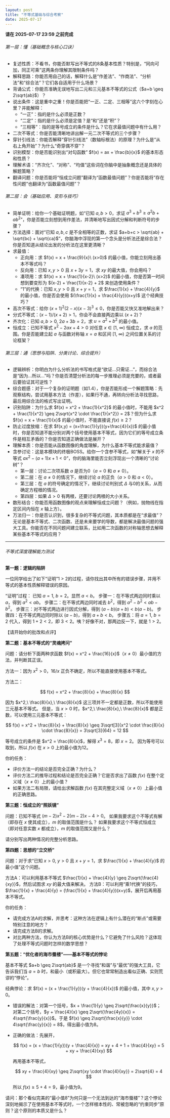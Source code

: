 ```yaml
---
layout: post
title: "不等式基础与综合考察"
date: 2025-07-17
---
```

**请在 2025-07-17 23:59 之前完成**

###### 第一层：懂（基础概念与核心口诀）

* 复述性质：不看书，你能否默写出不等式的8条基本性质？特别是，“同向可加，同正可乘”这两条你理解其限制条件吗？
* 解释思路：你能否用自己的话，解释什么是“作差法”、“作商法”、“分析法”和“综合法”？它们各自适用于什么场景？
* 背诵公式：你能否准确无误地写出二元和三元基本不等式的公式（$a+b \geq 2\sqrt{ab}$）？
* 说出条件：这是重中之重！你是否能把“一正、二定、三相等”这六个字刻在心里？并能解释：
  * “一正”：指的是什么必须是正数？
  * “二定”：指的是什么必须是定值？是“和”还是“积”？
  * “三相等”：指的是等号成立的条件是什么？它在求最值问题中有什么用？
* 二次不等式：你是否能清晰地讲出解一元二次不等式的三个步骤？
* 穿针引线法：你能否解释“穿针引线法”（数轴标根法）的原理？为什么是“从右上角开始”？为什么“奇穿偶不穿”？
* 识别模型：你是否能识别出“对勾函数” $f(x) = ax + \frac{b}{x}$ 的基本形态和性质？
* 理解术语：“齐次化”、“对称”、“均值”这些词在你脑中是抽象概念还是具体的解题策略？
* 翻译问题：你是否能将“恒成立问题”翻译为“函数最值问题”？你是否能将“存在性问题”也翻译为“函数最值问题”？

###### 第二层：会（基础应用、变形与技巧）

* 简单证明：给你一个基础证明题，如“已知 $a, b > 0$，求证 $a^3 + b^3 \geq a^2b + ab^2$”，你是否能立刻想到用作差法，并清晰地写出因式分解和判断符号的步骤？
* 方法选择：面对“已知 $a, b, c$ 是不全相等的正数，求证 $a+b+c > \sqrt{ab} + \sqrt{bc} + \sqrt{ca}$”，你脑海中浮现的第一个念头是分析法还是综合法？你是否知道从结论出发的分析法在这里更清晰？
* 求最值：
  * 正向用：求 $f(x) = x + \frac{9}{x}\ (x>0)$ 的最小值，你能立刻用出基本不等式吗？
  * 反向用：已知 $x, y > 0$ 且 $x+3y=1$，求 $xy$ 的最大值，你会用吗？
  * 凑项用：求 $f(x) = x + \frac{1}{x-2}\ (x>2)$ 的最小值，你是否第一时间想到要变形为 $(x-2) + \frac{1}{x-2} + 2$ 来创造使用条件？
  * “1”的代换：已知 $x, y > 0$ 且 $x+y=1$，求 $\frac{1}{x} + \frac{4}{y}$ 的最小值，你是否会使用 $(\frac{1}{x} + \frac{4}{y})(x+y)$ 这个经典技巧？
* 高次不等式：给你 $(x+1)^2(2-x)(x-3)^3 \leq 0$，你是否能又快又准地解出来？
* 分式不等式：$(x-1)/(x+2) > 1$，你会不会直接两边乘以 $(x+2)$？
* 齐次化：已知 $a,b>0,\ 2a+3b=2$，求 $u = a^2 + b^2$ 的最小值。
* 恒成立：已知不等式 $x^2 - 2ax + 4 > 0$ 对任意 $x\in[1,\ \infty)$ 恒成立，求 $a$ 的范围。你是否能建立起 $a$ 与函数对称轴 $x=a$ 和区间 $[1,\ \infty)$ 之间位置关系的讨论框架？

###### 第三层：通（思想与陷阱、分类讨论、综合提升）

* 逻辑辨析：你明白为什么分析法的书写格式是“欲证...只需证...”，而综合法是“因为...所以...”吗？你是否清楚分析法的每一步推理必须是充要的，或者最后要验证其可逆性？
* 综合题感：对于一个复杂的证明题（如1.4），你是否能形成一个解题策略：先观察结构，尝试用基本方法（作差），如果行不通，再转向分析法寻找思路，最后用综合法的格式写出证明。
* 识别陷阱：为什么求 $f(x) = x^2 + \frac{1}{x^2}$ 的最小值时，不能用 $x^2 + \frac{1}{x^2} \geq 2\sqrt{x^2 \cdot \frac{1}{x^2}} = 2$？但为什么求 $f(x) = x + \frac{1}{x}$ 的最小值时，不能直接说 $f(x)\geq2$？
* 防止过度放缩：在求 $f(x,y) = (x+\frac{1}{y})(y+\frac{4}{x})$ 的最小值时，你是否知道不能分别对两个括号使用基本不等式，因为它们的等号成立条件是相互矛盾的？你是否知道正确做法是展开？
* 理解本质：你是否能从函数图像的角度理解，为什么基本不等式能求最值？
* 含参讨论：这是本模块的终极BOSS。给你一个含参不等式，如“解关于 $x$ 的不等式 $ax^2 - (a+1)x + 1 < 0$”，你的脑海里能否立刻浮现出一个清晰的“讨论树”？
  * 第一层：讨论二次项系数 $a$ 是否为0（$a=0$ 和 $a\neq 0$）。
  * 第二层：在 $a\neq0$ 的情况下，继续讨论 $a$ 的正负（$a>0$ 和 $a<0$）。
  * 第三层：在 $a$ 的符号确定的情况下，继续讨论判别式 $\Delta$ 与0的关系，从而确定方程根的情况。
  * 第四层：如果 $\Delta>0$ 有两根，还要讨论两根的大小关系。
* 数形结合：你能否用函数图像的观点来理解恒成立问题？（例如，抛物线在指定区间内恒在 $x$ 轴上方）。
* 万法归一：你是否认识到，很多复杂的不等式问题，其本质都是在“求最值”？无论是基本不等式、二次函数、还是未来要学的导数，都是解决最值问题的强大工具。你能否在不同问题间建立联系，比如用二次函数的对称轴思想去解释某些基本不等式的应用？

---

###### 不等式深度理解能力测试

**第一题：逻辑的陷阱**

一位同学给出了如下“证明”1 > 2的过程，请你找出其中所有的错误步骤，并用不等式的基本性质解释错误的原因。

“证明”过程：
已知 $a = 1,\ b = 2$。显然 $a < b$。
步骤一：在不等式两边同时乘以 $a$，得到 $a^2 < ab$。
步骤二：在不等式两边同时减去 $b^2$，得到 $a^2 - b^2 < ab - b^2$。
步骤三：对不等式两边进行因式分解，得到 $(a-b)(a+b) < b(a-b)$。
步骤四：在不等式两边同时除以 $(a-b)$，得到 $a+b < b$。
步骤五：将 $a=1,\ b=2$ 代入，得到 $1+2 < 2$，即 $3 < 2$。咦？好像不对，那两边反一下，就是 $1 > 2$。

【请开始你的批改和点评】

**第二题：基本不等式的“灵魂拷问”**

问题：请分析下面两种求函数 $f(x) = x^2 + \frac{16}{x}$（$x\neq0$）最小值的方法，并判断其正误。

方法一：因为 $x^2 > 0$，$16/x$ 正负不确定，所以不能直接使用基本不等式。

方法二：

$$
f(x) = x^2 + \frac{8}{x} + \frac{8}{x}
$$

因为 $x^2,\ \frac{8}{x},\ \frac{8}{x}$ 这三项并不一定都是正数，所以不能使用三元基本不等式。
但是，当 $x>0$ 时，$x^2,\ \frac{8}{x},\ \frac{8}{x}$ 都是正数，可以使用三元基本不等式：

$$
f(x) = x^2 + \frac{8}{x} + \frac{8}{x} \geq 3\sqrt[3]{x^2 \cdot \frac{8}{x} \cdot \frac{8}{x}} = 3\sqrt[3]{64} = 12
$$

等号成立的条件是 $x^2 = \frac{8}{x}$，解得 $x^3=8$，即 $x=2$。
因为等号可以取到，所以 $f(x)$ 在 $x>0$ 上的最小值为12。

你的任务：

* 评价方法一的结论是否完全正确？为什么？
* 评价方法二的推导过程和结论是否完全正确？它是否求出了函数 $f(x)$ 在整个定义域（$x\neq0$）上的最小值？
* 如果方法二有局限，请给出求解函数 $f(x)$ 在其完整定义域（$x\neq0$）上最小值的正确思路。

**第三题：恒成立的“照妖镜”**

问题：已知不等式 $(m-2)x^2 - 2(m-2)x - 4 > 0$。
如果我要求这个不等式有解（即存在 $x$ 使其成立），$m$ 的取值范围是什么？
如果我要求这个不等式恒成立（即对任意实数 $x$ 都成立），$m$ 的取值范围又是什么？

请分别写出两种情况的完整分析思路。

**第四题：思想的“立交桥”**

问题：对于求“已知 $x>0,\ y>0$ 且 $x+y=1$，求 $\frac{1}{x} + \frac{4}{y}$ 的最小值”这个问题。

方法A：可以利用基本不等式 $\frac{1}{x} + \frac{4}{y} \geq 2\sqrt{\frac{4}{xy}}$，然后试图求 $xy$ 的最大值来解决。
方法B：可以利用“乘1代换”的技巧，$\frac{1}{x} + \frac{4}{y} = (\frac{1}{x} + \frac{4}{y})(x+y)$，展开后再用基本不等式。

你的任务：

* 请完成方法A的求解，并思考：这种方法在逻辑上有什么潜在的“断点”或需要特别注意的地方？
* 请完成方法B的求解。
* 对比两种方法，你认为方法B的核心优势是什么？它避免了什么风险？这体现了处理不等式问题时怎样的数学思想？

**第五题：“优化者的海市蜃楼”——基本不等式的悖论**

基本不等式 $a+b \geq 2\sqrt{ab}$ 是一个寻找“和谐”与“最优”的强大工具，它告诉我们当 $a=b$ 时，和最小（或积最大）。但它也常常制造出看似正确、实则荒谬的“悖论”。

经典悖论：求 $f(x) = (x + \frac{1}{y})(y + \frac{4}{x})$ 的最小值，其中 $x, y > 0$。

- 错误的解法：对第一个括号，$x + \frac{1}{y} \geq 2\sqrt{\frac{x}{y}}$；对第二个括号，$y + \frac{4}{x} \geq 2\sqrt{\frac{4y}{x}} = 4\sqrt{\frac{y}{x}}$。于是 $f(x) \geq 2\sqrt{\frac{x}{y}} \cdot 4\sqrt{\frac{y}{x}} = 8$，得出最小值为8。
- 正确的做法：先展开，

  $$
  f(x) = (x + \frac{1}{y})(y + \frac{4}{x}) = xy + 4 + 1 + \frac{4}{xy} = 5 + xy + \frac{4}{xy}
  $$

  再用基本不等式，

  $$
  xy + \frac{4}{xy} \geq 2\sqrt{xy \cdot \frac{4}{xy}} = 2\sqrt{4} = 4
  $$

  所以 $f(x) \geq 5 + 4 = 9$，最小值为9。

请问：那个看似完美的“最小值8”为何只是一个无法到达的“海市蜃楼”？这个悖论深刻地揭示了在使用基本不等式时，一个怎样根本性的、常被忽略的“约束同步”原则？这个原则的本质又是什么？
